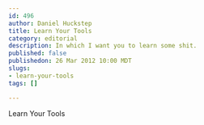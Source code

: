 ```yaml
--- 
id: 496
author: Daniel Huckstep
title: Learn Your Tools
category: editorial
description: In which I want you to learn some shit.
published: false
publishedon: 26 Mar 2012 10:00 MDT
slugs: 
- learn-your-tools
tags: []

---
```

Learn Your Tools
